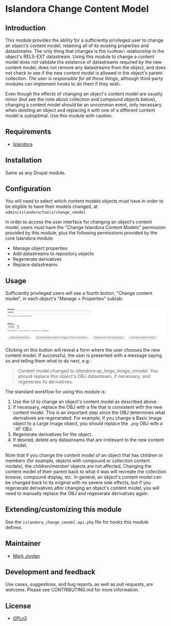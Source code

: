 # Islandora Change Content Model

## Introduction

This module provides the ability for a sufficiently privileged user to change an object's content model, retaining all of its existing properties and datastreams. The only thing that changes is the `hasModel` relationship in the object's RELS-EXT datastream. Using this module to change a content model does not validate the existence of datastreams required by the new content model, does not remove any datastreams from the object, and does not check to see if the new content model is allowed in the object's parent collection. _The user is responsible for all these things_, although third-party modules can implement hooks to do them if they wish.

Even though the effects of changing an object's content model are usually minor (but see the note about collection and compound objects below), changing a content model should be an uncommon event, only necessary when deleting an object and replacing it with one of a different content model is suboptimal. Use this module with caution.

## Requirements

* [Islandora](https://github.com/Islandora/islandora)

## Installation

Same as any Drupal module.

## Configuration

You will need to select which content models objects must have in order to be eligible to have their models changed, at `admin/islandora/tools/change_cmodel`.

In order to access the user interface for changing an object's content model, users must have the "Change Islandora Content Models" permission provided by this module, plus the following permissions provided by the core Islandora module:

* Manage object properties
* Add datastreams to repository objects
* Regenerate derivatives
* Replace datastreams

## Usage

Sufficiently privileged users will see a fourth button, "Change content model", in each object's "Manage > Properties" subtab:

![Change content model button](images/change_cmodel_button.png)

Clicking on this button will reveal a form where the user chooses the new content model. If successful, the user is presented with a message saying so and telling them what to do next, e.g.:

> Content model changed to _islandora:sp_large_image_cmodel_. You should replace this object's OBJ datastream, if necessary, and regenerate its derivatives.

The standard workflow for using this module is:

1. Use the UI to change an object's content model as described above.
1. If necessary, replace the OBJ with a file that is consistent with the new content model. This is an important step since the OBJ determines what derivatives are regenerated. For example, if you change a Basic Image object to a Large Image object, you should replace the `.png` OBJ with a `.tif' OBJ.
1. Regenerate derivatives for the object.
1. If desired, delete any datastreams that are irrelevant to the new content model.

Note that if you change the content model of an object that has children or members (for example, objects with compound or collection content models), the children/member objects are not affected. Changing the content model of their parent back to what it was will recreate the collection browse, compound display, etc. In general, an object's content model can be changed back to its original with no severe side effects, but if you regenerate derivatives after changing an object's content model, you will need to manually replace the OBJ and regenerate derivatives again.

## Extending/customizing this module

See the `islandora_change_cmodel.api.php` file for hooks this module defines.

## Maintainer

* [Mark Jordan](https://github.com/mjordan)

## Development and feedback

Use cases, suggestions, and bug reports, as well as pull requests, are welcome. Please see CONTRIBUTING.md for more information.

## License

* [GPLv3](http://www.gnu.org/licenses/gpl-3.0.txt)
